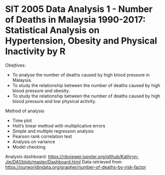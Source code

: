 # SIT 2005 Data Analysis 1 - Number of Deaths in Malaysia 1990-2017: Statistical Analysis on Hypertension, Obesity and Physical Inactivity by R

Obejtives:
- To analyse the number of deaths caused by high blood pressure in Malaysia.
- To study the relationship between the number of deaths caused by high blood pressure
and obesity.
- To study the relationship between the number of deaths caused by high blood pressure
and low physical activity.

Method of analysis
- Time plot
- Holt’s linear method with multiplicative errors
- Simple and multiple regression analysis
- Pearson rank correlation test
- Analysis on variance
- Model checking

Analysis dashboard: https://nbviewer.jupyter.org/github/Kathryn-Jie/DA1/blob/master/Dashboard.html
Data retrieved from https://ourworldindata.org/grapher/number-of-deaths-by-risk-factor




